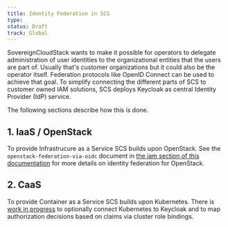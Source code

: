 ```yaml
---
title: Identity Federation in SCS
type:
status: Draft
track: Global
---
```


SovereignCloudStack wants to make it possible for operators to delegate
administration of user identities to the organizational entities that the
users are part of. Usually that's customer organizations but it could also
be the operator itself. Federation protocols like OpenID Connect can be used
to achieve that goal. To simplify connecting the different parts of SCS
to customer owned IAM solutions, SCS deploys Keycloak as central Identity
Provider (IdP) service.

The following sections describe how this is done.

## 1. IaaS / OpenStack

To provide Infrastrucure as a Service SCS builds upon
OpenStack. See the `openstack-federation-via-oidc` document
in [the iam section of this documentation](https://docs-staging.scs.community/docs/iam/)
for more details on identity federation for OpenStack.

## 2. CaaS

To provide Container as a Service SCS builds upon
Kubernetes. There is
[work in progress](https://github.com/SovereignCloudStack/issues/issues/373)
to optionally connect Kubernetes to Keycloak and to
map authorization decisions based on claims via cluster role bindings.
